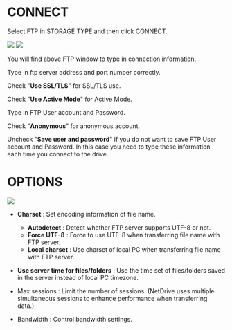 
CONNECT
==================
Select FTP in STORAGE TYPE and then click CONNECT.


<img class="markdown" src="https://doc.bdrive.com/images/ftp_config_1.jpg">


<img class="markdown" src="https://doc.bdrive.com/images/ftp_config_2.jpg">


You will find above FTP window to type in connection information.

Type in ftp server address and port number correctly.

Check "**Use SSL/TLS**" for SSL/TLS use.

Check "**Use Active Mode**" for Active Mode.

Type in FTP User account and Password.

Check "**Anonymous**" for anonymous account.

Uncheck "**Save user and password**" if you do not want to save FTP User account and Password.  In this case you need to type these information each time you connect to the drive.


OPTIONS
==================


<img class="markdown" src="https://doc.bdrive.com/images/ftp_config_3.jpg">


* **Charset** : Set encoding information of file name. 
    * **Autodetect** : Detect whether FTP server supports UTF-8 or not.
    * **Force UTF-8** : Force to use UTF-8 when transferring file name with FTP server.
    * **Local charset** : Use charset of local PC when transferring file name with FTP server.

* **Use server time for files/folders** : Use the time set of files/folders saved in the server instead of local PC timezone.

* Max sessions : Limit the number of sessions.  (NetDrive uses multiple simultaneous sessions to enhance performance when transferring data.)

* Bandwidth : Control bandwidth settings.

